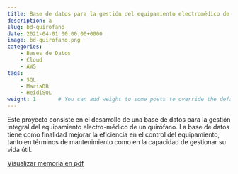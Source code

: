 ```yaml
---
title: Base de datos para la gestión del equipamiento electromédico de quirófanos
description: a
slug: bd-quirofano
date: 2021-04-01 00:00:00+0000
image: bd-quirofano.png
categories:
    - Bases de Datos
    - Cloud
    - AWS
tags:
    - SQL
    - MariaDB
    - HeidiSQL
weight: 1       # You can add weight to some posts to override the default sorting (date descending)
---
```

Este proyecto consiste en el desarrollo de una base de datos para la gestión integral del equipamiento electro-médico de un quirófano. La base de datos tiene como finalidad mejorar la eficiencia en el control del equipamiento, tanto en términos de mantenimiento como en la capacidad de gestionar su vida útil.

[Visualizar memoria en pdf](bd-quirofano.pdf)

